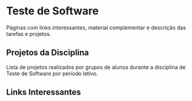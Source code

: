 # Teste de Software

Páginas com links interessantes, material complementar e descrição das tarefas e projetos.

## Projetos da Disciplina

Lista de projetos realizados por grupos de alunos durante a disciplina de Teste de Software por período letivo.

## Links Interessantes
